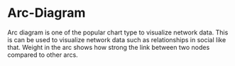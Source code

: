 # Arc-Diagram
Arc diagram is one of the popular chart type to visualize network data. This is can be used to visualize network data such as relationships in social like that. Weight in the arc shows how strong the link between two nodes compared to other arcs. 
